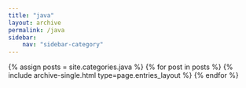 ```yaml
---
title: "java"
layout: archive
permalink: /java
sidebar:
    nav: "sidebar-category"
---
```



{% assign posts = site.categories.java %}
{% for post in posts %} {% include archive-single.html type=page.entries_layout %} {% endfor %}
